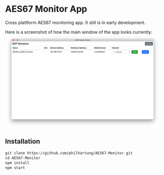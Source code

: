 # AES67 Monitor App
Cross plattform AES67 monitoring app. It still is in early development.

Here is a screenshot of how the main window of the app looks currently:
![Screenshot](doc/screenshot.png "Screenshot")


## Installation
```
git clone https://github.com/philhartung/AES67-Monitor.git
cd AES67-Monitor
npm install
npm start
```
